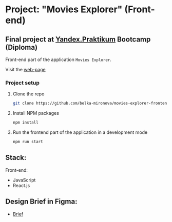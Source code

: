 # Project:  "Movies Explorer"  (Front-end)

## Final project at [Yandex.Praktikum](https://praktikum.yandex.com/) Bootcamp (Diploma)

Front-end part of the application `Movies Explorer`.

Visit the [web-page](https://movies.bellamir.nomoredomains.sbs/)


### Project setup

1. Clone the repo
   ```sh
   git clone https://github.com/belka-mironova/movies-explorer-frontend.git
   ```
2. Install NPM packages
   ```sh
   npm install
   ```
3. Run the frontend part of the application in a development mode 
   ```sh
   npm run start
   ```

## Stack: 

Front-end:
* JavaScript 
* React.js

## Design Brief in Figma: 

* [Brief](https://disk.yandex.com/d/BVrwqz4j8KsnQg) 
